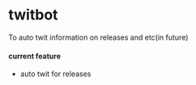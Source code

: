 # twitbot
To auto twit information on releases and etc(in future)

#### current feature
 - auto twit for releases
 
